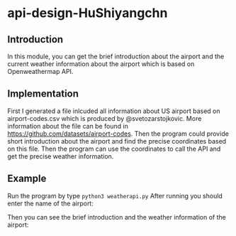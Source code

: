 # api-design-HuShiyangchn
## Introduction
In this module, you can get the brief introduction about the airport and the current weather information about the airport which is based on Openweathermap API.
## Implementation
First I generated a file inlcuded all information about US airport based on airport-codes.csv which is produced by @svetozarstojkovic. More information about the file can be found in https://github.com/datasets/airport-codes. Then the program could provide short introduction about the airport and find the precise coordinates based on this file. Then the program can use the coordinates to call the API and get the precise weather information.
## Example
Run the program by type ```python3 weatherapi.py```
After running you should enter the name of the airport:

Then you can see the brief introduction and the weather information of the airport:

